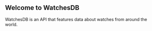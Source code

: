 ## Welcome to WatchesDB

WatchesDB is an API that features data about watches from around the world.

